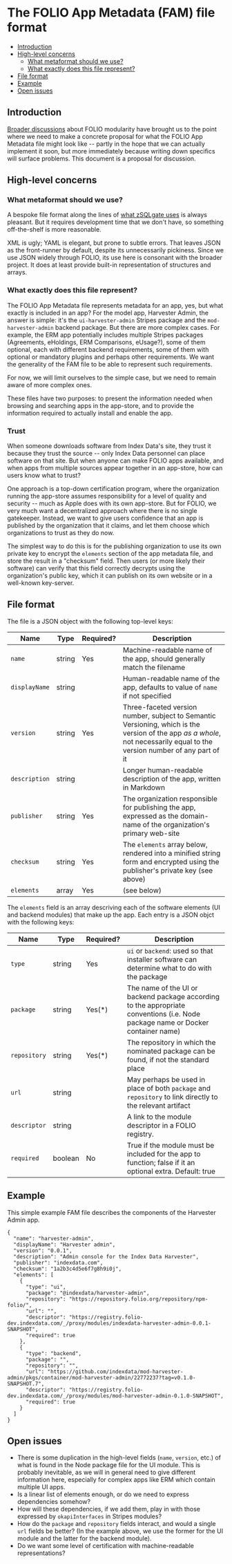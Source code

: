 # The FOLIO App Metadata (FAM) file format

<!-- md2toc -l 2 folio-app-metadata.md -->
* [Introduction](#introduction)
* [High-level concerns](#high-level-concerns)
    * [What metaformat should we use?](#what-metaformat-should-we-use)
    * [What exactly does this file represent?](#what-exactly-does-this-file-represent)
* [File format](#file-format)
* [Example](#example)
* [Open issues](#open-issues)


## Introduction

[Broader discussions](https://github.com/MikeTaylor/mafia/blob/master/README.md#documents) about FOLIO modularity have brought us to the point where we need to make a concrete proposal for what the FOLIO App Metadata file might look like -- partly in the hope that we can actually implement it soon, but more immediately because writing down specifics will surface problems. This document is a proposal for discussion.


## High-level concerns

### What metaformat should we use?

A bespoke file format along the lines of [what zSQLgate uses](https://metacpan.org/release/MIRK/Net-Z3950-DBIServer-1.07/source/examples/books/books.nzd) is always pleasant. But it requires development time that we don't have, so something off-the-shelf is more reasonable.

XML is ugly; YAML is elegant, but prone to subtle errors. That leaves JSON as the front-runner by default, despite its unnecessarily pickiness. Since we use JSON widely through FOLIO, its use here is consonant with the broader project. It does at least provide built-in representation of structures and arrays.

### What exactly does this file represent?

The FOLIO App Metadata file represents metadata for an app, yes, but what exactly is included in an app? For the model app, Harvester Admin, the answer is simple: it's the `ui-harvester-admin` Stripes package and the `mod-harvester-admin` backend package. But there are more complex cases. For example, the ERM app potentially includes multiple Stripes packages (Agreements, eHoldings, ERM Comparisons, eUsage?), some of them optional, each with different backend requirements, some of them with optional or mandatory
plugins and perhaps other requirements. We want the generality of the FAM file to be able to represent such requirements.

For now, we will limit ourselves to the simple case, but we need to remain aware of more complex ones.

These files have two purposes: to present the information needed when browsing and searching apps in the app-store, and to provide the information required to actually install and enable the app.

### Trust

When someone downloads software from Index Data's site, they trust it because they trust the source -- only Index Data personnel can place software on that site. But when anyone can make FOLIO apps available, and when apps from multiple sources appear together in an app-store, how can users know what to trust?

One approach is a top-down certification program, where the organization running the app-store assumes responsibility for a level of quality and security -- much as Apple does with its own app-store. But for FOLIO, we very much want a decentralized approach where there is no single gatekeeper. Instead, we want to give users confidence that an app is published by the organization that it claims, and let them choose which organizations to trust as they do now.

The simplest way to do this is for the publishing organization to use its own private key to encrypt the `elements` section of the app metadata file, and store the result in a "checksum" field. Then users (or more likely their software) can verify that this field correctly decrypts using the organization's public key, which it can publish on its own website or in a well-known key-server.


## File format

The file is a JSON object with the following top-level keys:

| Name          | Type   | Required? | Description |
| ------------- | ------ | --------- | ----------- |
| `name`        | string | Yes       | Machine-readable name of the app, should generally match the filename
| `displayName` | string |           | Human-readable name of the app, defaults to value of `name` if not specified
| `version`     | string | Yes       | Three-faceted version number, subject to Semantic Versioning, which is the version of the app _as a whole_, not necessarily equal to the version number of any part of it
| `description` | string |           | Longer human-readable description of the app, written in Markdown
| `publisher`   | string | Yes       | The organization responsible for publishing the app, expressed as the domain-name of the organization's primary web-site
| `checksum`    | string | Yes       | The `elements` array below, rendered into a minified string form and encrypted using the publisher's private key (see above)
| `elements`    | array  | Yes       | (see below)

The `elements` field is an array descriving each of the software elements (UI and backend modules) that make up the app. Each entry is a JSON objct with the following keys:

| Name          | Type   | Required? | Description |
| ------------- | ------ | --------- | ----------- |
| `type`        | string | Yes       | `ui` or `backend`: used so that installer software can determine what to do with the package
| `package`     | string | Yes(*)    | The name of the UI or backend package according to the appropriate conventions (i.e. Node package name or Docker container name)
| `repository`  | string | Yes(*)    | The repository in which the nominated package can be found, if not the standard place
| `url`         | string |           | May perhaps be used in place of both `package` and `repository` to link directly to the relevant artifact
| `descriptor`  | string |           | A link to the module descriptor in a FOLIO registry.
| `required  `  | boolean| No        | True if the module must be included for the app to function; false if it an optional extra. Default: true


## Example

This simple example FAM file describes the components of the Harvester Admin app.

<!-- XXX Update with contents of ../examples/harvester-admin.fam -->
```
{
  "name": "harvester-admin",
  "displayName": "Harvester admin",
  "version": "0.0.1",
  "description": "Admin console for the Index Data Harvester",
  "publisher": "indexdata.com",
  "checksum": "1a2b3c4d5e6f7g8h9i0j",
  "elements": [
    {
      "type": "ui",
      "package": "@indexdata/harvester-admin",
      "repository": "https://repository.folio.org/repository/npm-folio/",
      "url": "",
      "descriptor": "https://registry.folio-dev.indexdata.com/_/proxy/modules/indexdata-harvester-admin-0.0.1-SNAPSHOT",
      "required": true
    },
    {
      "type": "backend",
      "package": "",
      "repository": "",
      "url": "https://github.com/indexdata/mod-harvester-admin/pkgs/container/mod-harvester-admin/22772237?tag=v0.1.0-SNAPSHOT.7",
      "descriptor": "https://registry.folio-dev.indexdata.com/_/proxy/modules/mod-harvester-admin-0.1.0-SNAPSHOT",
      "required": true
    }
  ]
}
```


## Open issues

* There is some duplication in the high-level fields (`name`, `version`, etc.) of what is found in the Node package file for the UI module. This is probably inevitable, as we will in general need to give different information here, especially for complex apps like ERM which contain multiple UI apps.
* Is a linear list of elements enough, or do we need to express dependencies somehow?
* How will these dependencies, if we add them, play in with those expressed by `okapiInterfaces` in Stripes modules?
* How do the `package` and `repository` fields interact, and would a single `url` fields be better? (In the example above, we use the former for the UI module and the latter for the backend module).
* Do we want some level of certification with machine-readable representations?


